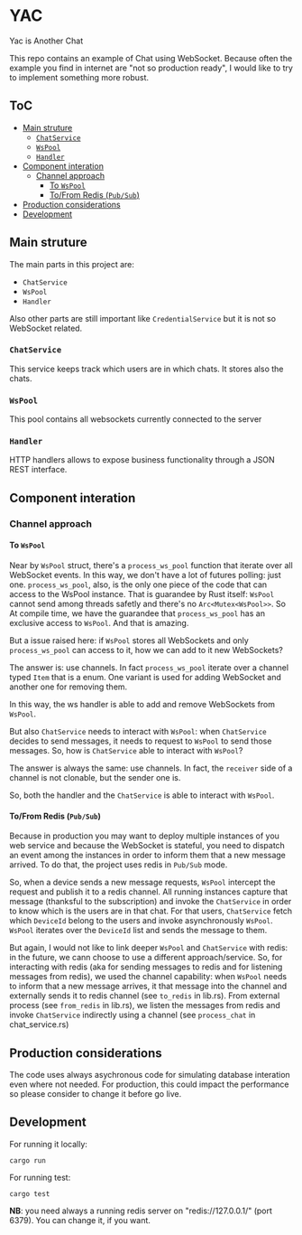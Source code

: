 # YAC
Yac is Another Chat

This repo contains an example of Chat using WebSocket.
Because often the example you find in internet are "not so production ready", I would like to try to implement something more robust.

## ToC

  - [Main struture](#main-struture)
    - [`ChatService`](#chatservice)
    - [`WsPool`](#wspool)
    - [`Handler`](#handler)
  - [Component interation](#component-interation)
    - [Channel approach](#channel-approach)
      - [To `WsPool`](#to-wspool)
      - [To/From Redis (`Pub/Sub`)](#tofrom-redis-pubsub)
  - [Production considerations](#production-considerations)
  - [Development](#development)

## Main struture

The main parts in this project are:
- `ChatService`
- `WsPool`
- `Handler`

Also other parts are still important like `CredentialService` but it is not so WebSocket related.

### `ChatService`

This service keeps track which users are in which chats. It stores also the chats.

### `WsPool`

This pool contains all websockets currently connected to the server

### `Handler`

HTTP handlers allows to expose business functionality through a JSON REST interface.

## Component interation

### Channel approach

#### To `WsPool`

Near by `WsPool` struct, there's a `process_ws_pool` function that iterate over all WebSocket events. In this way, we don't have a lot of futures polling: just one. `process_ws_pool`, also, is the only one piece of the code that can access to the WsPool instance. That is guarandee by Rust itself: `WsPool` cannot send among threads safetly and there's no `Arc<Mutex<WsPool>>`. So At compile time, we have the guarandee that `process_ws_pool` has an exclusive access to `WsPool`. And that is amazing.

But a issue raised here: if `WsPool` stores all WebSockets and only `process_ws_pool` can access to it, how we can add to it new WebSockets?

The answer is: use channels. In fact `process_ws_pool` iterate over a channel typed `Item` that is a enum. One variant is used for adding WebSocket and another one for removing them.

In this way, the ws handler is able to add and remove WebSockets from `WsPool`.

But also `ChatService` needs to interact with `WsPool`: when `ChatService` decides to send messages, it needs to request to `WsPool` to send those messages. So, how is `ChatService` able to interact with `WsPool`?

The answer is always the same: use channels. In fact, the `receiver` side of a channel is not clonable, but the sender one is.

So, both the handler and the `ChatService` is able to interact with `WsPool`.

#### To/From Redis (`Pub/Sub`)

Because in production you may want to deploy multiple instances of you web service and because the WebSocket is stateful, you need to dispatch an event among the instances in order to inform them that a new message arrived.
To do that, the project uses redis in `Pub/Sub` mode. 

So, when a device sends a new message requests, `WsPool` intercept the request and publish it to a redis channel. All running instances capture that message (thanksful to the subscription) and invoke the `ChatService` in order to know which is the users are in that chat. For that users, `ChatService` fetch which `DeviceId` belong to the users and invoke asynchronously `WsPool`. `WsPool` iterates over the `DeviceId` list and sends the message to them.

But again, I would not like to link deeper `WsPool` and `ChatService` with redis: in the future, we cann choose to use a different approach/service.
So, for interacting with redis (aka for sending messages to redis and for listening messages from redis), we used the channel capability: when `WsPool` needs to inform that a new message arrives, it that message into the channel and externally sends it to redis channel (see `to_redis` in lib.rs).
From external process (see `from_redis` in lib.rs), we listen the messages from redis and invoke `ChatService` indirectly using a channel (see `process_chat` in chat_service.rs)

## Production considerations
The code uses always asychronous code for simulating database interation even where not needed. For production, this could impact the performance so please consider to change it before go live.


## Development

For running it locally:

```shell
cargo run
```

For running test:
```shell
cargo test
```

**NB**: you need always a running redis server on "redis://127.0.0.1/" (port 6379). You can change it, if you want.
